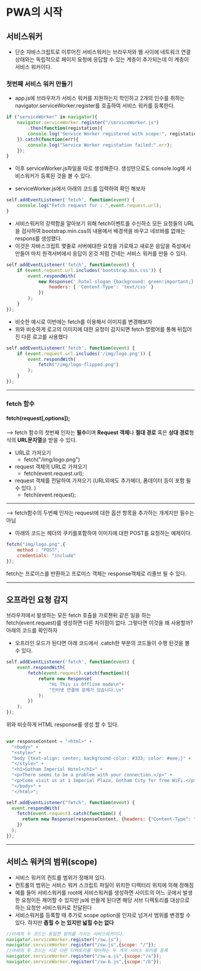 # PWA의 시작 

## 서비스워커 

* 단순 자바스크립트로 이루어진 서비스워커는 브라우저와 웹 사이에 네트워크 연결상태와는 독립적으로 페이지 요청에 응답할 수 있는 계층이 추가되는데 이 계층이 서비스 워커이다.

### 첫번째 서비스 워커 만들기

* app.js에 브라우저가 서비스 워커를 지원하는지 학인하고 2개의 인수를 취하는 navigator.serviceWorker.register를 호출하여 서비스 워커를 등록한다. 

```javascript
if ("serviceWorker" in navigator){
    navigator.serviceWorker.register("/serviceWorker.js")
        .then(function(registation){
        console.log("Service Worker registered with scope:", registation.scope);
    }).catch(function(err){
        console.log("Service Worker registation failed:".err);
    });
}
```

* 이후 serviceWorker.js파일을 따로 생성해준다. 생성만으로도 console.log에 서비스워커가 등록된 것을 볼 수 있다.



* serviceWorker.js에서 아래의 코드를 입력하여 확인 해보자

```javascript
self.addEventListener('fetch', function(event) {
    console.log("Fetch request for : ",event.request.url);
}
```



* 서비스워커의 강력함을 알아보기 위해  fetch이벤트를 수신하소 모든 요청들의 URL을 검사하여 bootstrap.min.css의 내용에서 배경색을 바꾸고 네브바를 없애는 respons를 생성했다. 
* 이것은 자바스크립트 몇줄로 서버에대한 요청을 가로채고 새로운 응답을 즉성에서 만들어 마치 원격서버에서 응답이 온것 처럼 건네는 서비스 워커를 만들 수 있다.

```javascript
self.addEventListener('fetch', function(event) {
    if (event.request.url.includes('bootstrap.min.css')) {
        event.respondWith(
            new Response('.hotel-slogan {background: green!important;} nav{display:none}', {
                headers: { 'Content-Type': 'text/css' }
            })
        );
    }
});
```

* 비슷한 예시로 이번에는 fetch를 이용해서 이미지를 변경해보자 
* 위와 비슷하게 로고의 이미지에 대한 요청이 감지되면 fetch 명령어를 통해 뒤집어진 다른 로고를 사용했다

```javascript
self.addEventListener('fetch', function(event) {
    if (event.request.url.includes('/img/logo.png')) {
        event.respondWith(
            fetch("/img/logo-flipped.png")
        );
    }
});
```

-----------------------



### fetch 함수 

#### fetch(request[,options]);

--> fetch 함수의 첫번째 인자는 **필수**이며 **Request 객체**나 **절대 경로** 혹은 **상대 경로**형식의 **URL문자열**을 받을 수 있다.

* URL로 가져오기
  * fetch("/img/logo.png")
* request 객체의 URL로 가져오기
  * fetch(event.request.url);
* request 객체를 전달하여 가져오기 (URL외에도 추가헤더, 폼데이터 등이 포함 될 수 있다. )
  * fetch(event.request);

-----------

--> fetch함수의 두번째 인자는 request에 대한 옵션 항목을 추가하는 개게지만 필수는 아님

* 아래의 코드는 헤더의 쿠키를포함하여 이미지에 대한 POST를 요청하는 예제이다.

```javascript
fetch("img/logo.png",{
    method : "POST",
    credentials: "include"
});
```

fetch는 프로미스를 반환하고  프로미스 객체는 response객체로 리졸브 될 수 있다. 

--------------





## 오프라인 요청 감지

브라우저에서 발생하는 모든 fetch 호츌을 가로챈뒤 같은 일을 하는fetch(event.request)를 생성하면 다른 차이점이 없다. 그렇다면 이것을 왜 사용할까? 아래의 코드를 확인하자

* 오프라인 모드가 된다면 아래 코드에서 .catch한 부분의 코드들이 수행 된것을 볼 수 있다.

```javascript
self.addEventListener('fetch', function(event) {
    event.respondWith(
        fetch(event.request).catch(function(){
            return new Response(
                "Hi This is Offline mode\n"+
                "인터넷 연결에 문제가 있습니다.\n"
            );
    	})
    );
});
```

위와 비슷하게 HTML response를 생성 할 수 있다. 

```javascript
  
var responseContent = "<html>" +
  "<body>" +
  "<style>" +
  "body {text-align: center; background-color: #333; color: #eee;}" +
  "</style>" +
  "<h1>Gotham Imperial Hotel</h1>" +
  "<p>There seems to be a problem with your connection.</p>" +
  "<p>Come visit us at 1 Imperial Plaza, Gotham City for free WiFi.</p>" +
  "</body>" +
  "</html>";

self.addEventListener("fetch", function(event) {
  event.respondWith(
    fetch(event.request).catch(function() {
      return new Response(responseContent, {headers: {"Content-Type": "text/html"}});
    })
  );
});
```



-------------

## 서비스 워커의 범위(scope)

* 서비스 워커의 컨트롤 범위가 정해져 있다. 
* 컨트롤의 범위는 서비스 워커 스크립트 파일이 위치한 디렉터리 위치에 의해 정해짐
* 예를 들어 서비스워커를 root에 서비스워커를 생성하면 사이트의 어느 곳에서 발생한 요청이든 제어할 수 있지만 js에 만들게 된다면 해당 서브 디렉토리를 대상으로 하는 요청만 서비스워커로 전달된다
* 서비스워커를 등록할 때 추가로 scope option을 인자로 넘겨서 범위를 변경할 수 있다. 하지만  **좁힐 수 는 있지만 넓힐 수는 없다**

```javascript
//아래의 두 코드는 동일한 범위를 가지는 서비스워커이다.
navigator.serviceWorker.register("/sw.js");
navigator.serviceWorker.register("/sw.js",{scope: "/"});
//아래의 투 코드는 서로 다른 디렉토리를 제어하는 두 개의 서비스 워커를 등록
navigator.serviceWorker.register("/sw-a.js",{scope:"/a"});
navigator.serviceWorker.register("/sw-b.js",{scope:"/b"});
```


